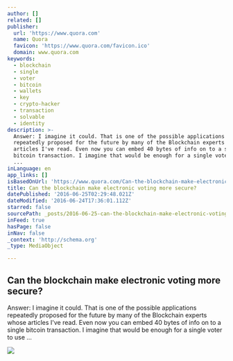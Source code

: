 ```yaml
---
author: []
related: []
publisher:
  url: 'https://www.quora.com'
  name: Quora
  favicon: 'https://www.quora.com/favicon.ico'
  domain: www.quora.com
keywords:
  - blockchain
  - single
  - voter
  - bitcoin
  - wallets
  - key
  - crypto-hacker
  - transaction
  - solvable
  - identity
description: >-
  Answer: I imagine it could. That is one of the possible applications
  repeatedly proposed for the future by many of the Blockchain experts whose
  articles I've read. Even now you can embed 40 bytes of info on to a single
  bitcoin transaction. I imagine that would be enough for a single voter to use
  ...
inLanguage: en
app_links: []
isBasedOnUrl: 'https://www.quora.com/Can-the-blockchain-make-electronic-voting-more-secure'
title: Can the blockchain make electronic voting more secure?
datePublished: '2016-06-25T02:29:48.021Z'
dateModified: '2016-06-24T17:36:01.112Z'
starred: false
sourcePath: _posts/2016-06-25-can-the-blockchain-make-electronic-voting-more-secure.md
inFeed: true
hasPage: false
inNav: false
_context: 'http://schema.org'
_type: MediaObject

---
```

<article style=""><h1>Can the blockchain make electronic voting more secure?</h1><p>Answer: I imagine it could. That is one of the possible applications repeatedly proposed for the future by many of the Blockchain experts whose articles I've read. Even now you can embed 40 bytes of info on to a single bitcoin transaction. I imagine that would be enough for a single voter to use ...</p><img src="https://qsf.ec.quoracdn.net/-images.new_grid.fb_share_default.pnge6dde9cfa6e03c43.png" /></article>